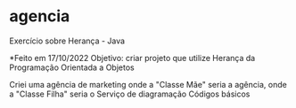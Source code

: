 # agencia
Exercício sobre Herança - Java

*Feito em 17/10/2022
Objetivo: criar projeto que utilize Herança da Programação Orientada a Objetos

Criei uma agência de marketing onde a "Classe Mãe" seria a agência, onde a "Classe Filha" seria o Serviço de diagramação
Códigos básicos
